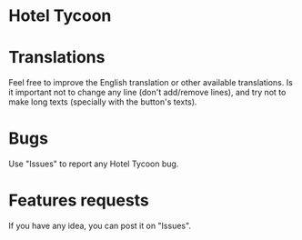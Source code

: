 # Hotel Tycoon

# Translations
Feel free to improve the English translation or other available translations. 
Is it important not to change any line (don't add/remove lines), and try not to make long texts (specially with the button's texts).

# Bugs
Use "Issues" to report any Hotel Tycoon bug.

# Features requests
If you have any idea, you can post it on "Issues".
